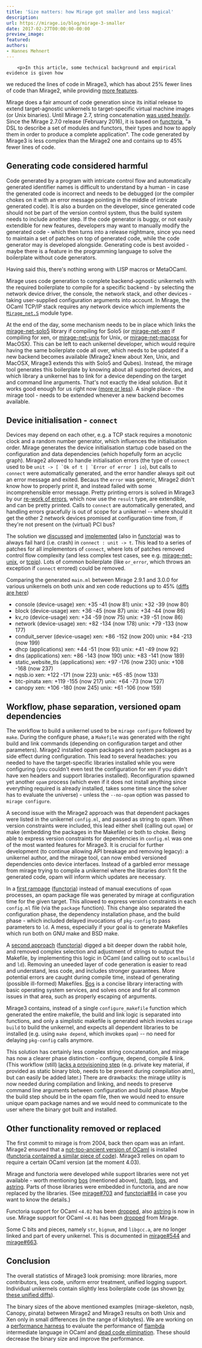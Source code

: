 ```yaml
---
title: 'Size matters: how Mirage got smaller and less magical'
description:
url: https://mirage.io/blog/mirage-3-smaller
date: 2017-02-27T00:00:00-00:00
preview_image:
featured:
authors:
- Hannes Mehnert
---
```



        <p>In this article, some technical background and empirical evidence is given how
we reduced the lines of code in Mirage3, which has about 25% fewer lines of
code than Mirage2, while providing <a href="https://mirage.io/blog/announcing-mirage-30-release">more features</a>.</p>
<p>Mirage does a fair amount of code generation since its initial release to extend
target-agnostic unikernels to target-specific virtual machine images (or Unix
binaries).
Until Mirage 2.7, string concatenation <a href="https://github.com/mirage/mirage/blob/v2.6.1/lib/mirage.ml">was used
heavily</a>.  Since the
Mirage 2.7.0 release (February 2016), it is based on
<a href="https://mirage.io/blog/introducing-functoria">functoria</a>, &quot;a DSL to describe a
set of modules and functors, their types and how to apply them in order to
produce a complete application&quot;.
The code generated by Mirage3 is less complex than the Mirage2 one and contains up to 45% fewer
lines of code.</p>
<h2>Generating code considered harmful</h2>
<p>Code generated by a program with intricate control flow and automatically
generated identifier names is difficult to understand by a human - in case the
generated code is incorrect and needs to be debugged (or the compiler chokes on
it with an error message pointing in the middle of intricate generated code).
It is also a burden on the developer, since generated code should not be part of
the version control system, thus the build system needs to include another step.
If the code generator is buggy, or not easily extendible for new features,
developers may want to manually modify the generated code - which then turns
into a release nightmare, since you need to maintain a set of patches on top of
generated code, while the code generator may is developed alongside.  Generating
code is best avoided - maybe there is a feature in the programming language to
solve the boilerplate without code generators.</p>
<p>Having said this, there's nothing wrong with LISP macros or MetaOCaml.</p>
<p>Mirage uses code generation to complete backend-agnostic unikernels with the
required boilerplate to compile for a specific backend - by selecting the
network device driver, the console, the network stack, and other devices -
taking user-supplied configuration arguments into account.  In Mirage, the OCaml
TCP/IP stack requires any network device which implements the
<a href="http://docs.mirage.io/mirage-net/Mirage_net/module-type-S/index.html"><code>Mirage_net.S</code></a>
module type.</p>
<p>At the end of the day, some mechanism needs to be in place which links the
<a href="https://github.com/mirage/mirage-net-solo5">mirage-net-solo5</a> library if
compiling for Solo5 (or
<a href="https://github.com/mirage/mirage-net-xen">mirage-net-xen</a> if compiling for xen,
or <a href="https://github.com/mirage-net-unix">mirage-net-unix</a> for Unix, or
<a href="https://github.com/mirage/mirage-net-macosx">mirage-net-macosx</a> for MacOSX).
This can be left to each unikernel developer, which would require having the
same boilerplate code all over, which needs to be updated if a new backend
becomes available (Mirage2 knew about Xen, Unix, and MacOSX, Mirage3 extends
this with Solo5 and Qubes).  Instead, the mirage tool generates this boilerplate
by knowing about all supported devices, and which library a unikernel has to
link for a device depending on the target and command line arguments.
That's not exactly the ideal solution.  But it works good enough for us right
now (<a href="https://github.com/mirage/mirage/pull/750">more or less</a>).  A single place - the mirage tool - needs to be extended whenever a new backend becomes
available.</p>
<h2>Device initialisation - <code>connect</code></h2>
<p>Devices may depend on each other, e.g. a TCP stack requires a monotonic clock and a
random number generator, which influences the initialisation order.  Mirage
generates the device initialisation startup code based on the configuration and
data dependencies (which hopefully form an acyclic graph).  Mirage2 allowed to
handle initialisation errors (the type of <code>connect</code> used to be <code>unit -&gt; [ `Ok of t | `Error of error ] io</code>), but calls to <code>connect</code> were automatically
generated, and the error handler always spit out an error message and exited.
Becaus the <code>error</code> was generic, Mirage2 didn't know how to properly print it,
and instead failed with some incomprehensible error message.  Pretty printing
errors is solved in Mirage3 by our <a href="https://github.com/mirage/mirage/pull/743">re-work of errors</a>, which now use the <code>result</code>
type, are extendible, and can be pretty printed.  Calls to <code>connect</code> are
automatically generated, and handling errors gracefully is out of scope for a
unikernel -- where should it get the other 2 network devices promised at
configuration time from, if they're not present on the (virtual) PCI bus?</p>
<p>The solution we <a href="https://lists.xenproject.org/archives/html/mirageos-devel/2016-09/msg00050.html">discussed</a>
and <a href="https://github.com/mirage/mirage/pull/602">implemented</a> (also in <a href="https://github.com/mirage/functoria/pull/71">functoria</a>) was to always fail hard (i.e. crash) in <code>connect : unit -&gt; t</code>.  This lead to a series of patches for all implementors of <code>connect</code>,
where lots of patches removed control flow complexity (and less complex test
cases, see e.g.
<a href="https://github.com/mirage/mirage-net-unix/pull/27/files">mirage-net-unix</a>, or
<a href="https://github.com/mirage/mirage-tcpip/pull/251/files">tcpip</a>).  Lots of common
boilerplate (like <code>or_error</code>, which throws an exception if <code>connect</code> errored)
could be removed.</p>
<p>Comparing the generated <code>main.ml</code> between Mirage 2.9.1 and 3.0.0 for various
unikernels on both unix and xen code reductions up to 45% (<a href="http://www.cl.cam.ac.uk/~hm519/mirage-2.9.1-3.0.0-diffs/">diffs are
here</a>)</p>
<ul>
<li>console (device-usage) xen: +35 -41 (now 81) unix: +32 -39 (now 80)
</li>
<li>block (device-usage) xen: +36 -45 (now 87) unix: +34 -44 (now 86)
</li>
<li>kv_ro (device-usage) xen: +34 -59 (now 75) unix: +39 -51 (now 86)
</li>
<li>network (device-usage) xen: +82 -134 (now 178) unix: +79 -133 (now 177)
</li>
<li>conduit_server (device-usage) xen: +86 -152 (now 200) unix: +84 -213 (now 199)
</li>
<li>dhcp (applications) xen: +44 -51 (now 93) unix: +41 -49 (now 92)
</li>
<li>dns (applications) xen: +86 -143 (now 190) unix: +83 -141 (now 189)
</li>
<li>static_website_tls (applications) xen: +97 -176 (now 230) unix: +108 -168 (now 237)
</li>
<li>nqsb.io xen: +122 -171 (now 223) unix: +65 -85 (now 133)
</li>
<li>btc-pinata xen: +119 -155 (now 217) unix: +64 -73 (now 127)
</li>
<li>canopy xen: +106 -180 (now 245) unix: +61 -106 (now 159)
</li>
</ul>
<h2>Workflow, phase separation, versioned opam dependencies</h2>
<p>The workflow to build a unikernel used to be <code>mirage configure</code> followed by
<code>make</code>.  During the configure phase, a <code>Makefile</code> was generated with the right
build and link commands (depending on configuration target and other
parameters).  Mirage2 installed opam packages and system packages as a side
effect during configuration.  This lead to several headaches: you needed to have the
target-specific libraries installed while you were configuring (you couldn't
even test the configuration for xen if you didn't have xen headers and support
libraries installed).  Reconfiguration spawned yet another <code>opam</code> process (which
even if it does not install anything since everything required is already
installed, takes some time since the solver has to evaluate the universe) -
unless the <code>--no-opam</code> option was passed to <code>mirage configure</code>.</p>
<p>A second issue with the Mirage2 approach was that dependent packages were listed
in the unikernel <code>config.ml</code>, and passed as string to opam.  When version
constraints were included, this lead either shell (calling out <code>opam</code>) or make
(embedding the packages in the Makefile) or both to choke.  Being able to
express version constraints for dependencies in <code>config.ml</code> was one of the most
wanted features for Mirage3.  It is crucial for further development (to continue
allowing API breakage and removing legacy): a unikernel author, and the mirage
tool, can now embed versioned dependencies onto device interfaces.  Instead of a
garbled error message from mirage trying to compile a unikernel where the
libraries don't fit the generated code, opam will inform which updates are
necessary.</p>
<p>In a <a href="https://github.com/mirage/mirage/pull/691">first rampage</a> (<a href="https://github.com/mirage/functoria/pull/82">functoria</a>) instead of
manual executions of <code>opam</code> processes, an opam package file was generated by
mirage at configuration time for the given target.  This allowed to express
version constraints in each <code>config.ml</code> file (via the <code>package</code> function).  This
change also separated the configuration phase, the dependency installation
phase, and the build phase - which included delayed invocations of <code>pkg-config</code>
to pass parameters to <code>ld</code>.  A mess, especially if your goal is to generate
Makefiles which run both on GNU make and BSD make.</p>
<p>A <a href="https://github.com/mirage/mirage/pull/703">second approach</a> (<a href="https://github.com/mirage/functoria/pull/84">functoria</a>) digged a bit
deeper down the rabbit hole, and removed complex selection and adjustment of
strings to output the Makefile, by implementing this logic in OCaml (and calling
out to <code>ocamlbuild</code> and <code>ld</code>).  Removing an uneeded layer of code generation is
easier to read and understand, less code, and includes stronger guarantees.
More potential errors are caught during compile time, instead of generating
(possible ill-formed) Makefiles.  <a href="http://erratique.ch/software/bos">Bos</a> is a
concise library interacting with basic operating system services, and solves
once and for all common issues in that area, such as properly escaping of
arguments.</p>
<p>Mirage3 contains, instead of a single <code>configure_makefile</code> function which
generated the entire makefile, the build and link logic is separated into
functions, and only a simplistic makefile is generated which invokes <code>mirage build</code> to build the unikernel, and expects all dependent libraries to be
installed (e.g. using <code>make depend</code>, which invokes <code>opam</code>) -- no need for
delaying <code>pkg-config</code> calls anymore.</p>
<p>This solution has certainly less complex string concatenation, and mirage has
now a clearer phase distinction - configure, depend, compile &amp; link.  (This
workflow (still) <a href="https://github.com/mirage/mirage/issues/694">lacks a provisioning
step</a> (e.g. private key material,
if provided as static binary blob, needs to be present during compilation atm),
but can easily be added later.)  There are drawbacks: the mirage utility is now
needed during compilation and linking, and needs to preserve command line
arguments between configuration and build phase.  Maybe the build step should be
in the opam file, then we would need to ensure unique opam package names and we
would need to communicate to the user where the binary got built and installed.</p>
<h2>Other functionality removed or replaced</h2>
<p>The first commit to mirage is from 2004, back then opam was an infant.  Mirage2
ensured that a <a href="https://github.com/mirage/mirage/blob/v2.9.1/lib/mirage.ml#L1462-L1487">not-too-ancient version of
OCaml</a>
is installed (<a href="https://github.com/mirage/functoria/blob/1.1.1/lib/functoria_misc.ml#L298-L309">functoria contained a similar piece of
code</a>).
Mirage3 relies on opam to require a certain OCaml version (at the moment 4.03).</p>
<p>Mirage and functoria were developed while support libraries were not yet
available - worth mentioning <a href="http://erratique.ch/software/bos">bos</a> (mentioned
above), <a href="http://erratique.ch/software/fpath">fpath</a>,
<a href="http://erratique.ch/software/logs">logs</a>, and
<a href="http://erratique.ch/software/astring">astring</a>.  Parts of those libraries were
embedded in functoria, and are now replaced by the libraries. (See
<a href="https://github.com/mirage/mirage/pull/703">mirage#703</a> and
<a href="https://github.com/mirage/functoria/pull/84">functoria#84</a> in case you want to
know the details.)</p>
<p>Functoria support for OCaml <code>&lt;4.02</code> has been
<a href="https://github.com/mirage/functoria/pull/75">dropped</a>, also
<a href="https://github.com/mirage/functoria/pull/77">astring</a> is now in use.
Mirage support for OCaml <code>&lt;4.01</code> has been
<a href="https://github.com/mirage/mirage/blob/v2.9.1/lib/mirage.ml#L1318-L1355">dropped</a>
from Mirage.</p>
<p>Some C bits and pieces, namely <code>str</code>, <code>bignum</code>, and <code>libgcc.a</code>, are no longer linked and part
of every unikernel.  This is documented in
<a href="https://github.com/mirage/mirage/pull/544">mirage#544</a> and
<a href="https://github.com/mirage/mirage/issues/663">mirage#663</a>.</p>
<h2>Conclusion</h2>
<p>The overall statistics of Mirage3 look promising: more libraries, more
contributors, less code, uniform error treatment, unified logging support.  Individual unikernels
contain slightly less boilerplate code (as shown
<a href="http://www.cl.cam.ac.uk/~hm519/mirage-2.9.1-3.0.0-diffs/">by these unified diffs</a>).</p>
<p>The binary sizes of the above mentioned examples (mirage-skeleton, nqsb, Canopy,
pinata) between Mirage2 and Mirage3 results on both Unix and Xen only in small
differences (in the range of kilobytes).  We are working on a <a href="https://github.com/mirage/mirage/issues/685">performance harness</a>
to evaluate the performance of
<a href="https://blogs.janestreet.com/flambda/">flambda</a> intermediate language in OCaml
and <a href="https://github.com/ocaml/ocaml/pull/608">dead code elimination</a>.  These should
decrease the binary size and improve the performance.</p>

      
